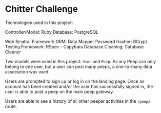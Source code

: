 Chitter Challenge
=================


Technologies used in this project:

Controller/Model: Ruby
Database: PostgreSQL

Web Sinatra: Framework
ORM: Data Mapper
Password Hasher: BCrypt
Testing Framework: RSpec - Capybara
Database Cleaning: Database Cleaner

Two models were used in this project: `User` and `Peep`. As any Peep can only belong to one user, but a user can post many peeps, a one-to-many data association was used.

Users are prompted to sign up or log in on the landing page. Once an account has been created and/or the user has successfully signed in, the user is able to post a peep on the main peep gateway.

Users are able to see a history of all other peeper activities in the `/peeps` route.
